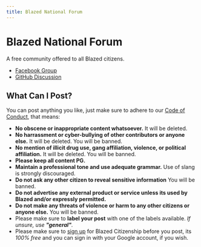 ```yaml
---
title: Blazed National Forum
---
```

# Blazed National Forum
A free community offered to all Blazed citizens.

* [Facebook Group](https://www.facebook.com/groups/blazedforum)
* [GitHub Discussion](https://github.com/orgs/blazed-nation/discussions)

## What Can I Post?
You can post anything you like, just make sure to adhere to our [Code of Conduct](https://blazed.city/code-of-conduct/), that means:

* **No obscene or inappropriate content whatsoever.** It will be deleted.
* **No harrassment or cyber-bullying of other contributors or anyone else.** It will be deleted. You will be banned.
* **No mention of illicit drug use, gang affiliation, violence, or political affiliation.** It will be deleted. You will be banned.
* **Please keep all content PG.**
* **Maintain a professional tone and use adequate grammar.** Use of slang is strongly discouraged.
* **Do not ask any other citizen to reveal sensitive information** You will be banned.
* **Do not advertise any external product or service unless its used by Blazed and/or expressly permitted.**
* **Do not make any threats of violence or harm to any other citizens or anyone else.** You will be banned.
* Please make sure to **label your post** with one of the labels available. *If unsure, use **"general"**.*
* Please make sure to [sign up](https://blz.one/) for Blazed Citizenship before you post, its *100% free* and you can sign in with your Google account, if you wish.

